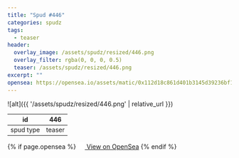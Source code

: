 ```yaml
---
title: "Spud #446"
categories: spudz
tags:
  - teaser
header:
  overlay_image: /assets/spudz/resized/446.png
  overlay_filter: rgba(0, 0, 0, 0.5)
  teaser: /assets/spudz/resized/446.png
excerpt: ""
opensea: https://opensea.io/assets/matic/0x112d18c861d401b3145d39236bf149f01e18beed/446
---
```

![alt]({{ '/assets/spudz/resized/446.png' | relative_url }})

| id | 446 |
|-|-|
| spud type | teaser |

{% if page.opensea %}
<a href="{{page.opensea}}" class="btn btn--info" onclick="window.open(this.href, '_blank'); return false;"><img src="/assets/images/opensea.svg" width="16px"><span>  View on OpenSea</span></a>
{% endif %}
